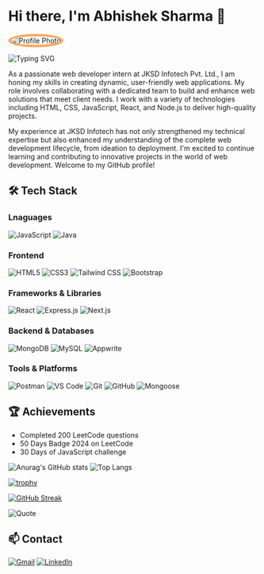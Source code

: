 # Hi there, I'm Abhishek Sharma 👋

<img src="https://raw.githubusercontent.com/abhisheksharma571/Profile-Photo/main/ProfilePhoto.jpg" alt="Profile Photo" style="border-radius: 50%; border: 5px solid #FFA75C;">


![Typing SVG](https://readme-typing-svg.herokuapp.com?size=24&width=500&lines=Full+Stack+Developer;Tech+Enthusiast)

As a passionate web developer intern at JKSD Infotech Pvt. Ltd., I am honing my skills in creating dynamic, user-friendly web applications. My role involves collaborating with a dedicated team to build and enhance web solutions that meet client needs. I work with a variety of technologies including HTML, CSS, JavaScript, React, and Node.js to deliver high-quality projects.

My experience at JKSD Infotech has not only strengthened my technical expertise but also enhanced my understanding of the complete web development lifecycle, from ideation to deployment. I'm excited to continue learning and contributing to innovative projects in the world of web development. Welcome to my GitHub profile!

## 🛠️ Tech Stack

### Lnaguages
![JavaScript](https://img.shields.io/badge/-JavaScript-F7DF1E?style=for-the-badge&logo=javascript&logoColor=black)
![Java](https://img.shields.io/badge/-Java-ED8B00?style=for-the-badge&logo=java&logoColor=white)

### Frontend
![HTML5](https://img.shields.io/badge/-HTML5-E34F26?style=for-the-badge&logo=html5&logoColor=white)
![CSS3](https://img.shields.io/badge/-CSS3-1572B6?style=for-the-badge&logo=css3)
![Tailwind CSS](https://img.shields.io/badge/-Tailwind%20CSS-38B2AC?style=for-the-badge&logo=tailwind-css&logoColor=white)
![Bootstrap](https://img.shields.io/badge/-Bootstrap-563D7C?style=for-the-badge&logo=bootstrap)

### Frameworks & Libraries
![React](https://img.shields.io/badge/-React-61DAFB?style=for-the-badge&logo=react&logoColor=black)
![Express.js](https://img.shields.io/badge/-Express.js-000000?style=for-the-badge&logo=express&logoColor=white)
![Next.js](https://img.shields.io/badge/-Next.js-000000?style=for-the-badge&logo=nextdotjs&logoColor=white)

### Backend & Databases
![MongoDB](https://img.shields.io/badge/-MongoDB-47A248?style=for-the-badge&logo=mongodb&logoColor=white)
![MySQL](https://img.shields.io/badge/-MySQL-4479A1?style=for-the-badge&logo=mysql&logoColor=white)
![Appwrite](https://img.shields.io/badge/-Appwrite-F02E65?style=for-the-badge&logo=appwrite&logoColor=white)

### Tools & Platforms
![Postman](https://img.shields.io/badge/-Postman-FF6C37?style=for-the-badge&logo=postman&logoColor=white)
![VS Code](https://img.shields.io/badge/-VS%20Code-007ACC?style=for-the-badge&logo=visual-studio-code&logoColor=white)
![Git](https://img.shields.io/badge/-Git-24292E?style=for-the-badge&logo=git&logoColor=white)
![GitHub](https://img.shields.io/badge/-GitHub-333333?style=for-the-badge&logo=github&logoColor=white)
![Mongoose](https://img.shields.io/badge/-Mongoose-4B0082?style=for-the-badge&logo=mongodb&logoColor=white)

## 🏆 Achievements

- Completed 200 LeetCode questions
- 50 Days Badge 2024 on LeetCode
- 30 Days of JavaScript challenge

![Anurag's GitHub stats](https://github-readme-stats.vercel.app/api?username=abhisheksharma571&show_icons=true&theme=radical)
![Top Langs](https://github-readme-stats.vercel.app/api/top-langs/?username=abhisheksharma571&layout=compact)

[![trophy](https://github-profile-trophy.vercel.app/?username=abhisheksharma571&theme=onedark)](https://github.com/ryo-ma/github-profile-trophy)

[![GitHub Streak](https://streak-stats.demolab.com/?user=abhisheksharma571&theme=highcontrast)](https://git.io/streak-stats)

![Quote](https://quotes-github-readme.vercel.app/api?type=horizontal&theme=dark)


## 📫 Contact

[![Gmail](https://img.shields.io/badge/Gmail-D14836?style=for-the-badge&logo=gmail&logoColor=white)](mailto:sharmabhishek802158@gmail.com)
[![LinkedIn](https://img.shields.io/badge/LinkedIn-blue?style=for-the-badge&logo=linkedin)](https://www.linkedin.com/in/abhishek-sharma-b3569b295/)